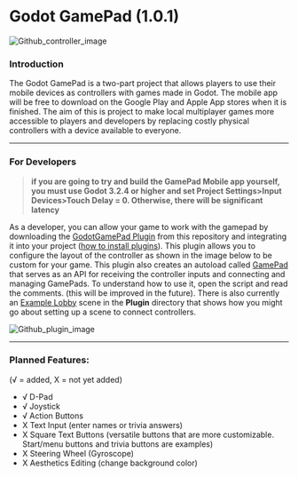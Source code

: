  # Godot GamePad (1.0.1)

![Github_controller_image](https://user-images.githubusercontent.com/63984796/107990013-565b6e00-6f88-11eb-873e-56191d0348a8.png)
### Introduction
The Godot GamePad is a two-part project that allows players to use their mobile devices as controllers with games made in Godot.  The mobile app will be
free to download on the Google Play and Apple App stores when it is finished.  The aim of this is project to make local multiplayer games more accessible to players and developers by replacing costly physical controllers with a device available to everyone.

___

### For Developers
> **if you are going to try and build the GamePad Mobile app yourself, you must use Godot 3.2.4 or higher and set Project Settings>Input Devices>Touch Delay = 0.  Otherwise, there will be significant latency**

As a developer, you can allow your game to work with the gamepad by downloading the [GodotGamePad Plugin](https://github.com/ACB-prgm/Godot_GamePad/tree/main/Plugin) from this repository and integrating it into your project ([how to install plugins](https://docs.godotengine.org/en/stable/tutorials/plugins/editor/installing_plugins.html)).  This plugin allows you to configure the layout of the controller as shown in the image below to be custom for your game.  This plugin also creates an autoload called [GamePad](https://github.com/ACB-prgm/Godot_GamePad/blob/main/PluginTest/addons/GodotGamePad/Networking/GamePad.gd) that serves as an API for receiving the controller inputs and connecting and managing GamePads.  To understand how to use it, open the script and read the comments. (this will be improved in the future).  There is also currently an [Example Lobby](https://github.com/ACB-prgm/Godot_GamePad/tree/main/Plugin/ExampleLobby) scene in the **Plugin** directory that shows how you might go about setting up a scene to connect controllers.

![Github_plugin_image](https://user-images.githubusercontent.com/63984796/107985163-68d0aa00-6f7e-11eb-9354-33b23a0c3f0b.png)

___

### Planned Features:
(√ = added, X = not yet added)
- √ D-Pad
- √ Joystick
- √ Action Buttons
- X Text Input (enter names or trivia answers)
- X Square Text Buttons (versatile buttons that are more customizable. Start/menu buttons and trivia buttons are examples)
- X Steering Wheel (Gyroscope)
- X Aesthetics Editing (change background color)
